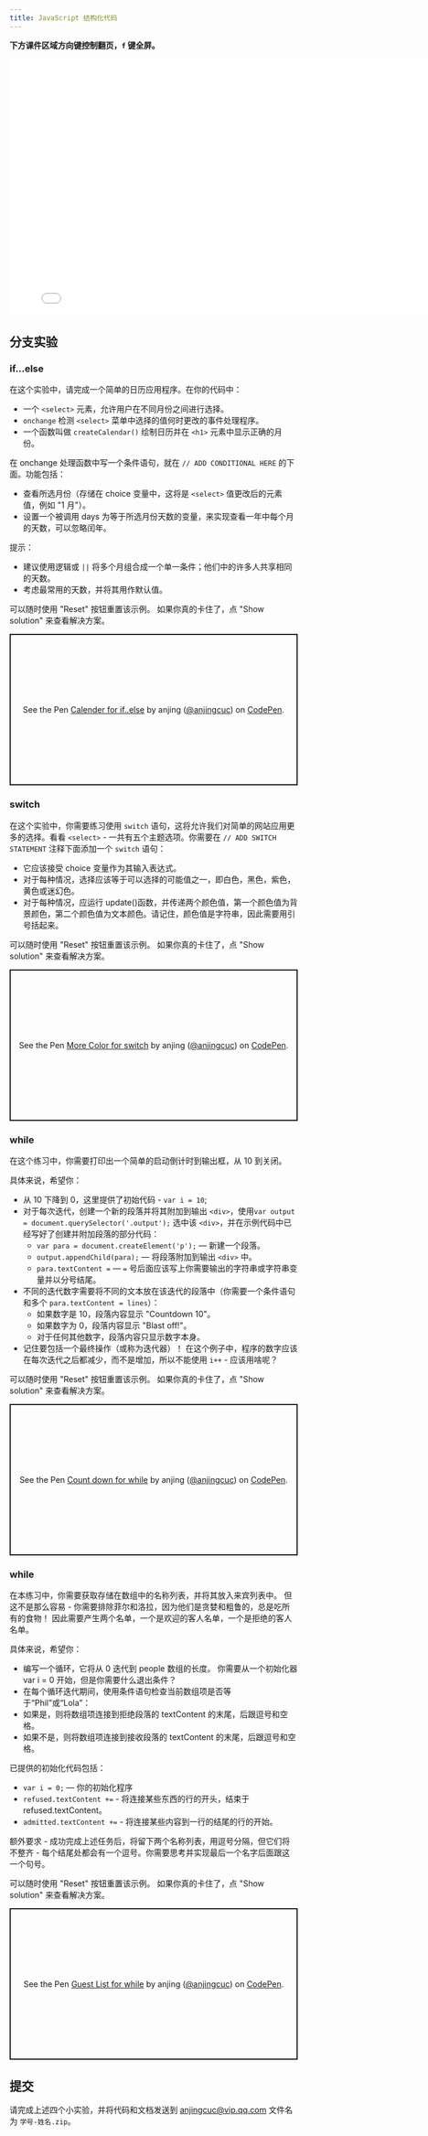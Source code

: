 ```yaml
---
title: JavaScript 结构化代码
---
```


**下方课件区域方向键控制翻页，`f` 键全屏。**

<iframe src="./slideshow.html" frameborder=0 width=800 height=450></iframe>

## 分支实验

### if...else

在这个实验中，请完成一个简单的日历应用程序。在你的代码中：

- 一个 `<select>` 元素，允许用户在不同月份之间进行选择。
- `onchange` 检测 `<select>` 菜单中选择的值何时更改的事件处理程序。
- 一个函数叫做 `createCalendar()` 绘制日历并在 `<h1>` 元素中显示正确的月份。

在 onchange 处理函数中写一个条件语句，就在 `// ADD CONDITIONAL HERE` 的下面。功能包括：

- 查看所选月份（存储在 choice 变量中，这将是 `<select>` 值更改后的元素值，例如 "1 月"）。
- 设置一个被调用 days 为等于所选月份天数的变量，来实现查看一年中每个月的天数，可以忽略闰年。

提示：

- 建议使用逻辑或 `||` 将多个月组合成一个单一条件；他们中的许多人共享相同的天数。
- 考虑最常用的天数，并将其用作默认值。

可以随时使用 "Reset" 按钮重置该示例。 如果你真的卡住了，点 "Show solution" 来查看解决方案。

<p class="codepen" data-height="265" data-theme-id="dark" data-default-tab="html,result" data-user="anjingcuc" data-slug-hash="NWWLKyK" style="height: 265px; box-sizing: border-box; display: flex; align-items: center; justify-content: center; border: 2px solid; margin: 1em 0; padding: 1em;" data-pen-title="Calender for if..else">
  <span>See the Pen <a href="https://codepen.io/anjingcuc/pen/NWWLKyK">
  Calender for if..else</a> by anjing (<a href="https://codepen.io/anjingcuc">@anjingcuc</a>)
  on <a href="https://codepen.io">CodePen</a>.</span>
</p>
<script async src="https://static.codepen.io/assets/embed/ei.js"></script>

### switch

在这个实验中，你需要练习使用 `switch` 语句，这将允许我们对简单的网站应用更多的选择。看看 `<select>` - 一共有五个主题选项。你需要在 `// ADD SWITCH STATEMENT` 注释下面添加一个 `switch` 语句：

- 它应该接受 choice 变量作为其输入表达式。
- 对于每种情况，选择应该等于可以选择的可能值之一，即白色，黑色，紫色，黄色或迷幻色。
- 对于每种情况，应运行 update()函数，并传递两个颜色值，第一个颜色值为背景颜色，第二个颜色值为文本颜色。请记住，颜色值是字符串，因此需要用引号括起来。

可以随时使用 "Reset" 按钮重置该示例。 如果你真的卡住了，点 "Show solution" 来查看解决方案。

<p class="codepen" data-height="265" data-theme-id="dark" data-default-tab="js,result" data-user="anjingcuc" data-slug-hash="QWWVLqW" style="height: 265px; box-sizing: border-box; display: flex; align-items: center; justify-content: center; border: 2px solid; margin: 1em 0; padding: 1em;" data-pen-title="More Color for switch">
  <span>See the Pen <a href="https://codepen.io/anjingcuc/pen/QWWVLqW">
  More Color for switch</a> by anjing (<a href="https://codepen.io/anjingcuc">@anjingcuc</a>)
  on <a href="https://codepen.io">CodePen</a>.</span>
</p>
<script async src="https://static.codepen.io/assets/embed/ei.js"></script>

### while

在这个练习中，你需要打印出一个简单的启动倒计时到输出框，从 10 到关闭。

具体来说，希望你：

- 从 10 下降到 0，这里提供了初始代码 - `var i = 10`;
- 对于每次迭代，创建一个新的段落并将其附加到输出 `<div>`，使用`var output = document.querySelector('.output');` 选中该 `<div>`，并在示例代码中已经写好了创建并附加段落的部分代码：
  - `var para = document.createElement('p');` — 新建一个段落。
  - `output.appendChild(para);` — 将段落附加到输出 `<div>` 中。
  - `para.textContent =` — `=` 号后面应该写上你需要输出的字符串或字符串变量并以分号结尾。
- 不同的迭代数字需要将不同的文本放在该迭代的段落中（你需要一个条件语句和多个 `para.textContent = lines`）：
  - 如果数字是 10，段落内容显示 "Countdown 10"。
  - 如果数字为 0，段落内容显示 "Blast off!"。
  - 对于任何其他数字，段落内容只显示数字本身。
- 记住要包括一个最终操作（或称为迭代器）！ 在这个例子中，程序的数字应该在每次迭代之后都减少，而不是增加，所以不能使用 `i++` - 应该用啥呢？

可以随时使用 "Reset" 按钮重置该示例。 如果你真的卡住了，点 "Show solution" 来查看解决方案。

<p class="codepen" data-height="265" data-theme-id="dark" data-default-tab="html,result" data-user="anjingcuc" data-slug-hash="WNNgMpB" style="height: 265px; box-sizing: border-box; display: flex; align-items: center; justify-content: center; border: 2px solid; margin: 1em 0; padding: 1em;" data-pen-title="Count down for while">
  <span>See the Pen <a href="https://codepen.io/anjingcuc/pen/WNNgMpB">
  Count down for while</a> by anjing (<a href="https://codepen.io/anjingcuc">@anjingcuc</a>)
  on <a href="https://codepen.io">CodePen</a>.</span>
</p>
<script async src="https://static.codepen.io/assets/embed/ei.js"></script>

### while

在本练习中，你需要获取存储在数组中的名称列表，并将其放入来宾列表中。 但这不是那么容易 - 你需要排除菲尔和洛拉，因为他们是贪婪和粗鲁的，总是吃所有的食物！ 因此需要产生两个名单，一个是欢迎的客人名单，一个是拒绝的客人名单。

具体来说，希望你：

- 编写一个循环，它将从 0 迭代到 people 数组的长度。 你需要从一个初始化器 var i = 0 开始，但是你需要什么退出条件？
- 在每个循环迭代期间，使用条件语句检查当前数组项是否等于“Phil”或“Lola”：
- 如果是，则将数组项连接到拒绝段落的 textContent 的末尾，后跟逗号和空格。
- 如果不是，则将数组项连接到接收段落的 textContent 的末尾，后跟逗号和空格。

已提供的初始化代码包括：

- `var i = 0;` — 你的初始化程序
- `refused.textContent +=` - 将连接某些东西的行的开头，结束于 refused.textContent。
- `admitted.textContent +=` - 将连接某些内容到一行的结尾的行的开始。

额外要求 - 成功完成上述任务后，将留下两个名称列表，用逗号分隔，但它们将不整齐 - 每个结尾处都会有一个逗号。你需要思考并实现最后一个名字后面跟这一个句号。

可以随时使用 "Reset" 按钮重置该示例。 如果你真的卡住了，点 "Show solution" 来查看解决方案。

<p class="codepen" data-height="265" data-theme-id="dark" data-default-tab="html,result" data-user="anjingcuc" data-slug-hash="wvvEydN" style="height: 265px; box-sizing: border-box; display: flex; align-items: center; justify-content: center; border: 2px solid; margin: 1em 0; padding: 1em;" data-pen-title="Guest List for while">
  <span>See the Pen <a href="https://codepen.io/anjingcuc/pen/wvvEydN">
  Guest List for while</a> by anjing (<a href="https://codepen.io/anjingcuc">@anjingcuc</a>)
  on <a href="https://codepen.io">CodePen</a>.</span>
</p>
<script async src="https://static.codepen.io/assets/embed/ei.js"></script>

## 提交

请完成上述四个小实验，并将代码和文档发送到 anjingcuc@vip.qq.com 文件名为 `学号-姓名.zip`。

